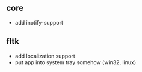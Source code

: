 ## core

 - add inotify-support

## fltk

 - add localization support
 - put app into system tray somehow (win32, linux)
 
 
